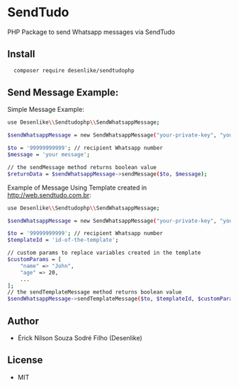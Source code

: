 # SendTudo
PHP Package to send Whatsapp messages via SendTudo

## Install

```bash
  composer require desenlike/sendtudophp
```

## Send Message Example:

Simple Message Example:

```bash
use Desenlike\\Sendtudophp\\SendWhatsappMessage;

$sendWhatsappMessage = new SendWhatsappMessage("your-private-key", "your-public-key");

$to = '99999999999'; // recipient Whatsapp number
$message = 'your message'; 

// the sendMessage method returns boolean value
$returnData = $sendWhatsappMessage->sendMessage($to, $message);
```

Example of Message Using Template created in http://web.sendtudo.com.br:

```bash
use Desenlike\\Sendtudophp\\SendWhatsappMessage;

$sendWhatsappMessage = new SendWhatsappMessage("your-private-key", "your-public-key");

$to = '99999999999'; // recipient Whatsapp number
$templateId = 'id-of-the-template'; 

// custom params to replace variables created in the template
$customParams = [
    "name" => "John",
    "age" => 20,
    ...
];
// the sendTemplateMessage method returns boolean value
$sendWhatsappMessage->sendTemplateMessage($to, $templateId, $customParams);
```
## Author
- Érick Nilson Souza Sodré Filho (Desenlike)
## License
- MIT

